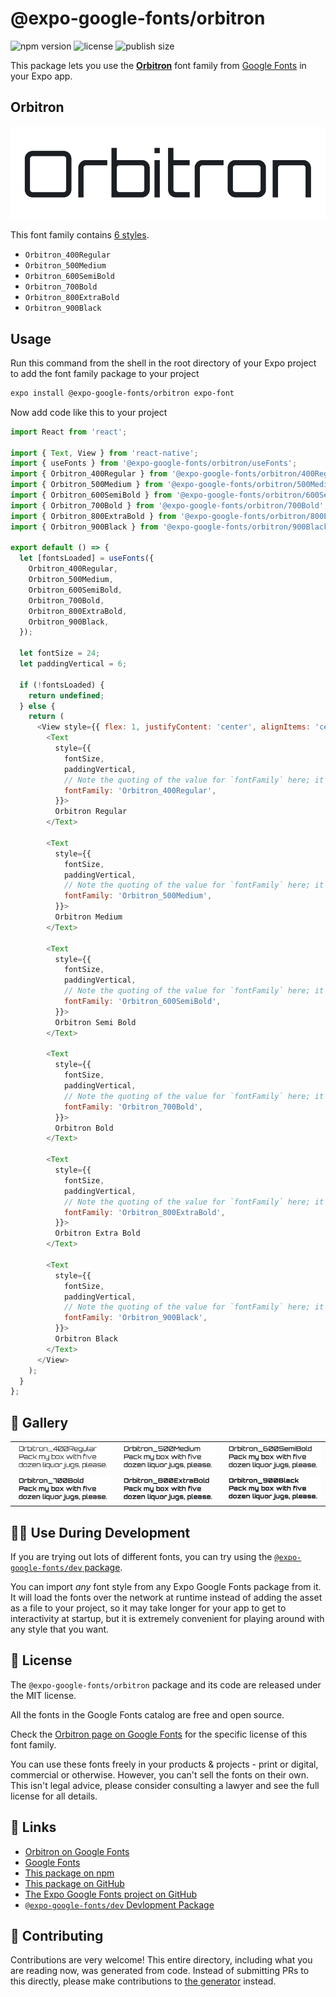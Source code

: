 # @expo-google-fonts/orbitron

![npm version](https://flat.badgen.net/npm/v/@expo-google-fonts/orbitron)
![license](https://flat.badgen.net/github/license/expo/google-fonts)
![publish size](https://flat.badgen.net/packagephobia/install/@expo-google-fonts/orbitron)

This package lets you use the [**Orbitron**](https://fonts.google.com/specimen/Orbitron) font family from [Google Fonts](https://fonts.google.com/) in your Expo app.

## Orbitron

![Orbitron](./font-family.png)

This font family contains [6 styles](#-gallery).

- `Orbitron_400Regular`
- `Orbitron_500Medium`
- `Orbitron_600SemiBold`
- `Orbitron_700Bold`
- `Orbitron_800ExtraBold`
- `Orbitron_900Black`

## Usage

Run this command from the shell in the root directory of your Expo project to add the font family package to your project
```sh
expo install @expo-google-fonts/orbitron expo-font
```

Now add code like this to your project
```js
import React from 'react';

import { Text, View } from 'react-native';
import { useFonts } from '@expo-google-fonts/orbitron/useFonts';
import { Orbitron_400Regular } from '@expo-google-fonts/orbitron/400Regular';
import { Orbitron_500Medium } from '@expo-google-fonts/orbitron/500Medium';
import { Orbitron_600SemiBold } from '@expo-google-fonts/orbitron/600SemiBold';
import { Orbitron_700Bold } from '@expo-google-fonts/orbitron/700Bold';
import { Orbitron_800ExtraBold } from '@expo-google-fonts/orbitron/800ExtraBold';
import { Orbitron_900Black } from '@expo-google-fonts/orbitron/900Black';

export default () => {
  let [fontsLoaded] = useFonts({
    Orbitron_400Regular,
    Orbitron_500Medium,
    Orbitron_600SemiBold,
    Orbitron_700Bold,
    Orbitron_800ExtraBold,
    Orbitron_900Black,
  });

  let fontSize = 24;
  let paddingVertical = 6;

  if (!fontsLoaded) {
    return undefined;
  } else {
    return (
      <View style={{ flex: 1, justifyContent: 'center', alignItems: 'center' }}>
        <Text
          style={{
            fontSize,
            paddingVertical,
            // Note the quoting of the value for `fontFamily` here; it expects a string!
            fontFamily: 'Orbitron_400Regular',
          }}>
          Orbitron Regular
        </Text>

        <Text
          style={{
            fontSize,
            paddingVertical,
            // Note the quoting of the value for `fontFamily` here; it expects a string!
            fontFamily: 'Orbitron_500Medium',
          }}>
          Orbitron Medium
        </Text>

        <Text
          style={{
            fontSize,
            paddingVertical,
            // Note the quoting of the value for `fontFamily` here; it expects a string!
            fontFamily: 'Orbitron_600SemiBold',
          }}>
          Orbitron Semi Bold
        </Text>

        <Text
          style={{
            fontSize,
            paddingVertical,
            // Note the quoting of the value for `fontFamily` here; it expects a string!
            fontFamily: 'Orbitron_700Bold',
          }}>
          Orbitron Bold
        </Text>

        <Text
          style={{
            fontSize,
            paddingVertical,
            // Note the quoting of the value for `fontFamily` here; it expects a string!
            fontFamily: 'Orbitron_800ExtraBold',
          }}>
          Orbitron Extra Bold
        </Text>

        <Text
          style={{
            fontSize,
            paddingVertical,
            // Note the quoting of the value for `fontFamily` here; it expects a string!
            fontFamily: 'Orbitron_900Black',
          }}>
          Orbitron Black
        </Text>
      </View>
    );
  }
};

```

## 🔡 Gallery


||||
|-|-|-|
|![Orbitron_400Regular](.//400Regular/Orbitron_400Regular.ttf.png)|![Orbitron_500Medium](.//500Medium/Orbitron_500Medium.ttf.png)|![Orbitron_600SemiBold](.//600SemiBold/Orbitron_600SemiBold.ttf.png)||
|![Orbitron_700Bold](.//700Bold/Orbitron_700Bold.ttf.png)|![Orbitron_800ExtraBold](.//800ExtraBold/Orbitron_800ExtraBold.ttf.png)|![Orbitron_900Black](.//900Black/Orbitron_900Black.ttf.png)||


## 👩‍💻 Use During Development

If you are trying out lots of different fonts, you can try using the [`@expo-google-fonts/dev` package](https://github.com/freeboub/google-fonts/tree/master/font-packages/dev#readme).

You can import *any* font style from any Expo Google Fonts package from it. It will load the fonts
over the network at runtime instead of adding the asset as a file to your project, so it may take longer
for your app to get to interactivity at startup, but it is extremely convenient
for playing around with any style that you want.

## 📖 License

The `@expo-google-fonts/orbitron` package and its code are released under the MIT license.

All the fonts in the Google Fonts catalog are free and open source.

Check the [Orbitron page on Google Fonts](https://fonts.google.com/specimen/Orbitron) for the specific license of this font family.

You can use these fonts freely in your products & projects - print or digital, commercial or otherwise. However, you can't sell the fonts on their own. This isn't legal advice, please consider consulting a lawyer and see the full license for all details.

## 🔗 Links

- [Orbitron on Google Fonts](https://fonts.google.com/specimen/Orbitron)
- [Google Fonts](https://fonts.google.com/)
- [This package on npm](https://www.npmjs.com/package/@expo-google-fonts/orbitron)
- [This package on GitHub](https://github.com/freeboub/google-fonts/tree/master/font-packages/orbitron)
- [The Expo Google Fonts project on GitHub](https://github.com/freeboub/google-fonts)
- [`@expo-google-fonts/dev` Devlopment Package](https://github.com/freeboub/google-fonts/tree/master/font-packages/dev)

## 🤝 Contributing

Contributions are very welcome! This entire directory, including what you are reading now, was generated from code. Instead of submitting PRs to this directly, please make contributions to [the generator](https://github.com/freeboub/google-fonts/tree/master/packages/generator) instead.
